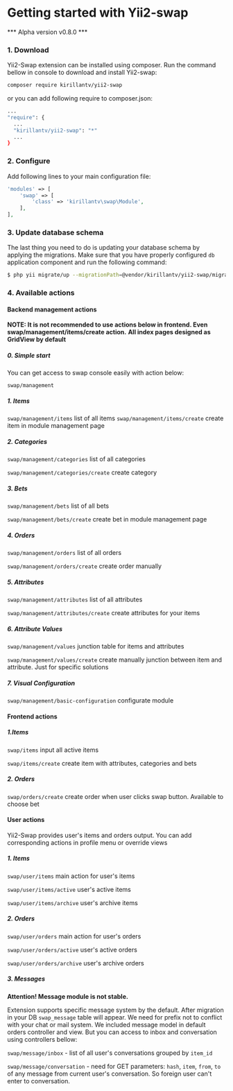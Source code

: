 # Getting started with Yii2-swap

*** Alpha version v0.8.0 ***
### 1. Download
Yii2-Swap extension can be installed using composer. Run the command bellow in console to download 
and install Yii2-swap:

```bash
composer require kirillantv/yii2-swap
```

or you can add following require to composer.json:
```bash
...
"require": {
  ...
  "kirillantv/yii2-swap": "*"
  ...
}
```
### 2. Configure

Add following lines to your main configuration file:

```php
'modules' => [
    'swap' => [
        'class' => 'kirillantv\swap\Module',
    ],
],
```
### 3. Update database schema

The last thing you need to do is updating your database schema by applying the
migrations. Make sure that you have properly configured `db` application component
and run the following command:

```bash
$ php yii migrate/up --migrationPath=@vendor/kirillantv/yii2-swap/migrations
```

### 4. Available actions

#### Backend management actions

**NOTE: It is not recommended to use actions below in frontend. Even swap/management/items/create action.**
**All index pages designed as GridView by default**

##### 0. Simple start
You can get access to swap console easily with action below:

`swap/management`
##### 1. Items
`swap/management/items` list of all items
`swap/management/items/create` create item in module management page

##### 2. Categories
`swap/management/categories` list of all categories

`swap/management/categories/create` create category

##### 3. Bets
`swap/management/bets` list of all bets

`swap/management/bets/create` create bet in module management page

##### 4. Orders
`swap/management/orders` list of all orders

`swap/management/orders/create` create order manually

##### 5. Attributes
`swap/management/attributes` list of all attributes

`swap/management/attributes/create` create attributes for your items

##### 6. Attribute Values
`swap/management/values` junction table for items and attributes

`swap/management/values/create` create manually junction between item and attribute. Just for specific solutions

##### 7. Visual Configuration
`swap/management/basic-configuration` configurate module

#### Frontend actions

##### 1.Items
`swap/items` input all active items

`swap/items/create` create item with attributes, categories and bets

##### 2. Orders
`swap/orders/create` create order when user clicks swap button. Available to choose bet

#### User actions

Yii2-Swap provides user's items and orders output. You can add corresponding actions in profile menu or override views

##### 1. Items

`swap/user/items` main action for user's items

`swap/user/items/active` user's active items

`swap/user/items/archive` user's archive items

##### 2. Orders

`swap/user/orders` main action for user's orders

`swap/user/orders/active` user's active orders

`swap/user/orders/archive` user's archive orders

##### 3. Messages

**Attention! Message module is not stable.**

Extension supports specific message system by the default. After migration in your DB `swap_message` table will appear. We need for prefix not to conflict with your chat or mail system.
We included message model in default orders controller and view. But you can access to inbox and conversation using controllers bellow:

`swap/message/inbox` - list of all user's conversations grouped by `item_id`

`swap/message/conversation` - need for GET parameters: `hash`, `item`, `from`, `to` of any message from current user's conversation. So foreign user can't enter to conversation.


